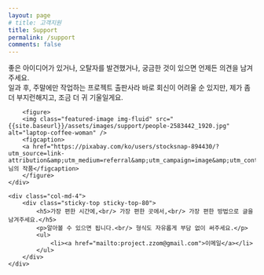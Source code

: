 ```yaml
---
layout: page
# title: 고객지원
title: Support
permalink: /support
comments: false
---
```


<div class="row justify-content-between">
    <div class="col-md-8 pr-5">
         <p class="mb-5">
         좋은 아이디어가 있거나, 오탈자를 발견했거나, 궁금한 것이 있으면 언제든 의견을 남겨주세요.<br/>일과 후, 주말에만 작업하는 프로젝트 출판사라 바로 회신이 어려울 순 있지만, 제가 좀 더 부지런해지고, 조금 더 귀 기울일게요.
         </p>

        <figure>        
        <img class="featured-image img-fluid" src="{{site.baseurl}}/assets/images/support/people-2583442_1920.jpg" alt="laptop-coffee-woman" />
        <figcaption>
        <a href="https://pixabay.com/ko/users/stocksnap-894430/?utm_source=link-attribution&amp;utm_medium=referral&amp;utm_campaign=image&amp;utm_content=2583442">StockSnap</a>님의 작품</figcaption>
        </figure>
    </div>

    <div class="col-md-4">
        <div class="sticky-top sticky-top-80">
            <h5>가장 편한 시간에,<br/> 가장 편한 곳에서,<br/> 가장 편한 방법으로 글을 남겨주세요.</h5>
            <p>알아볼 수 있으면 됩니다.<br/> 형식도 자유롭게 부담 없이 써주세요.</p>
            <ul>           
                <li><a href="mailto:project.zzom@gmail.com">이메일</a></li>
            </ul>
        </div>
    </div>
</div>
